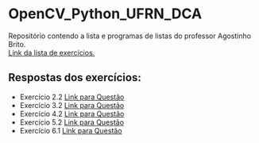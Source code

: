 # OpenCV_Python_UFRN_DCA
Repositório contendo a lista e programas de listas do professor Agostinho Brito.  
[Link da lista de exercícios.](https://agostinhobritojr.github.io/tutorial/pdi/)

## Respostas dos exercícios:
- Exercício 2.2 [Link para Questão](exercicio_2_2.md)
- Exercício 3.2 [Link para Questão](exercicio_3_2.md)
- Exercício 4.2 [Link para Questão](exercicio_4_2.md)
- Exercício 5.2 [Link para Questão](exercicio_5_2.md)
- Exercício 6.1 [Link para Questão](exercicio_6_1.md)
